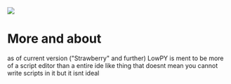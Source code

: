 <img src="https://cdn.discordapp.com/attachments/578453280405848064/965905027929636864/github_lowpy_label_thingy.png">

# More and about
as of current version ("Strawberry" and further) LowPY is ment to be more of a script editor than a entire ide like thing
that doesnt mean you cannot write scripts in it but it isnt ideal
